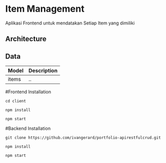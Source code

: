 # Item Management

Aplikasi Frontend untuk mendatakan Setiap Item yang dimiliki

## Architecture

## Data

| Model | Description|
|-------|------------|
| items |..


#Frontend Installation
```
cd client
```
```
npm install
```
```
npm start
```


#Backend Installation
```
git clone https://github.com/ivangerard/portfolio-apirestfulcrud.git
```
```
npm install
```
```
npm start
```
